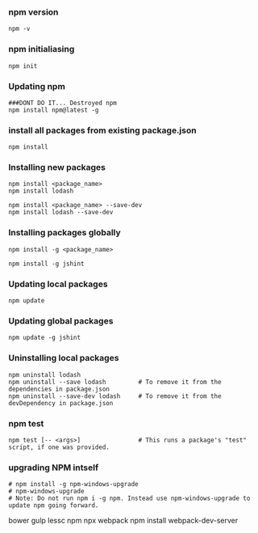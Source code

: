 

### npm version
```
npm -v
```

### npm initialiasing
```
npm init
```

### Updating npm
```
###DONT DO IT... Destroyed npm
npm install npm@latest -g
```

### install all packages from existing package.json
```
npm install
```

### Installing new packages
```
npm install <package_name> 	
npm install lodash

npm install <package_name> --save-dev	
npm install lodash --save-dev

```

### Installing packages globally
```
npm install -g <package_name> 	

npm install -g jshint
```


### Updating local packages
```
npm update
```


### Updating global packages
```
npm update -g jshint
```

### Uninstalling local packages
```
npm uninstall lodash
npm uninstall --save lodash		    # To remove it from the dependencies in package.json 
npm uninstall --save-dev lodash		# To remove it from the devDependency in package.json 
```


### npm test
```
npm test [-- <args>]				# This runs a package's "test" script, if one was provided.
```


### upgrading NPM intself
```
# npm install -g npm-windows-upgrade
# npm-windows-upgrade
# Note: Do not run npm i -g npm. Instead use npm-windows-upgrade to update npm going forward.
```


bower
gulp
lessc
npm 
npx
webpack
npm install webpack-dev-server
